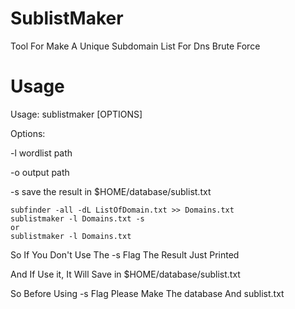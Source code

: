 # SublistMaker
Tool For Make A Unique Subdomain List For Dns Brute Force

# Usage
Usage: sublistmaker [OPTIONS]

Options:

  -l    wordlist path
  
  -o    output path
  
  -s    save the result in $HOME/database/sublist.txt
  
  
  ```
  subfinder -all -dL ListOfDomain.txt >> Domains.txt
  sublistmaker -l Domains.txt -s
  or
  sublistmaker -l Domains.txt
  ```
  So If You Don't Use The -s Flag The Result Just Printed
  
  And If Use it, It Will Save in $HOME/database/sublist.txt
  
  So Before Using -s Flag Please Make The database And sublist.txt
